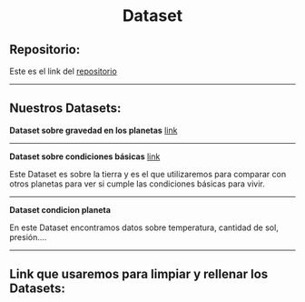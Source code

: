 
<h1 align="center">	Dataset</h1>

<h2>Repositorio:</h2>

Este es el link del [repositorio](https://github.com/albabernal03/Dataset)

***
<h2>Nuestros Datasets:</h2>


**Dataset sobre gravedad en los planetas**
[link](https://www.kaggle.com/datasets/jaredsavage/solar-system-major-bodies-data)
***
**Dataset sobre condiciones básicas**
[link](https://www.kaggle.com/datasets/deepcontractor/mars-rover-environmental-monitoring-station)

Este Dataset es sobre la tierra y es el que utilizaremos para comparar con otros planetas para ver si cumple las condiciones básicas para vivir.
***
**Dataset condicion planeta**

En este Dataset encontramos datos sobre temperatura, cantidad de sol, presión....
***

<h2>Link que usaremos para limpiar y rellenar los Datasets:</h2>

